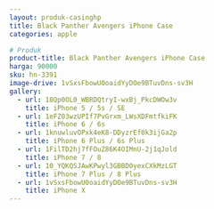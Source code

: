 ```yaml
---
layout: produk-casinghp
title: Black Panther Avengers iPhone Case
categories: apple

# Produk
product-title: Black Panther Avengers iPhone Case
harga: 90000
sku: hn-3391
image-drive: 1vSxsFbowU0oaidYyDOe9BTuvDns-sv3H
gallery:
  - url: 18Qp0OL0_WBRDQtryI-wxBj_PkcDWOw3v
    title: iPhone 5 / 5s / SE
  - url: 1eFZ03wzUPIf7PvGrxm_LWsXDFmtfkiFK
    title: iPhone 6 / 6s
  - url: 1knuwluvOPxk4eK8-DDyzrEf0k3ijGa2p
    title: iPhone 6 Plus / 6s Plus
  - url: 1FilTD2hj7fFOuZ86K4OIMnU-2j1qJold
    title: iPhone 7 / 8
  - url: 10_YQKQSJAwKPwyl3GBBD0yexCXkMzLGT
    title: iPhone 7 Plus / 8 Plus
  - url: 1vSxsFbowU0oaidYyDOe9BTuvDns-sv3H
    title: iPhone X
---
```

